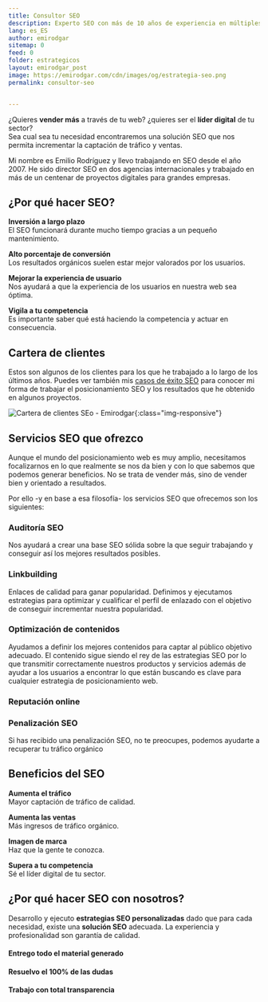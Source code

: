 ```yaml
---
title: Consultor SEO
description: Experto SEO con más de 10 años de experiencia en múltiples agencias, países y proyectos. Hablemos, es gratis.
lang: es_ES
author: emirodgar
sitemap: 0
feed: 0
folder: estrategicos
layout: emirodgar_post
image: https://emirodgar.com/cdn/images/og/estrategia-seo.png
permalink: consultor-seo


---
```


¿Quieres **vender más** a través de tu web? ¿quieres ser el **líder digital** de tu sector?  
Sea cual sea tu necesidad encontraremos una solución SEO que nos permita incrementar la captación de tráfico y ventas.

Mi nombre es Emilio Rodríguez y llevo trabajando en SEO desde el año 2007. He sido director SEO en dos agencias internacionales y trabajado en más de un centenar de proyectos digitales para grandes empresas.

## ¿Por qué hacer SEO?

**Inversión a largo plazo**  
El SEO funcionará durante mucho tiempo gracias a un pequeño mantenimiento.  

**Alto porcentaje de conversión**  
Los resultados orgánicos suelen estar mejor valorados por los usuarios.  

**Mejorar la experiencia de usuario**  
Nos ayudará a que la experiencia de los usuarios en nuestra web sea óptima.  

**Vigila a tu competencia**  
Es importante saber qué está haciendo la competencia y actuar en consecuencia.

## Cartera de clientes

Estos son algunos de los clientes para los que he trabajado a lo largo de los últimos años. Puedes ver también mis [casos de éxito SEO](https://emirodgar.com/casos-exito-seo) para conocer mi forma de trabajar el posicionamiento SEO y los resultados que he obtenido en algunos proyectos. 

![Cartera de clientes SEo - Emirodgar](https://emirodgar.com/cdn/images/clients/erg-com-clientes.jpg){:class="img-responsive"}

## Servicios SEO que ofrezco

Aunque el mundo del posicionamiento web es muy amplio, necesitamos focalizarnos en lo que realmente se nos da bien y con lo que sabemos que podemos generar beneficios. No se trata de vender más, sino de vender bien y orientado a resultados.

Por ello -y en base a esa filosofía- los servicios SEO que ofrecemos son los siguientes:

### Auditoría SEO

Nos ayudará a crear una base SEO sólida sobre la que seguir trabajando y conseguir así los mejores resultados posibles.

### Linkbuilding

Enlaces de calidad para ganar popularidad. Definimos y ejecutamos estrategias para optimizar y cualificar el perfil de enlazado con el objetivo de conseguir incrementar nuestra popularidad.

### Optimización de contenidos

Ayudamos a definir los mejores contenidos para captar al público objetivo adecuado. El contenido sigue siendo el rey de las estrategias SEO por lo que transmitir correctamente nuestros productos y servicios además de ayudar a los usuarios a encontrar lo que están buscando es clave para cualquier estrategia de posicionamiento web.

### Reputación online

### Penalización SEO

Si has recibido una penalización SEO, no te preocupes, podemos ayudarte a recuperar tu tráfico orgánico

## Beneficios del SEO

**Aumenta el tráfico**  
Mayor captación de tráfico de calidad.

**Aumenta las ventas**  
Más ingresos de tráfico orgánico.

**Imagen de marca**  
Haz que la gente te conozca.

**Supera a tu competencia**  
Sé el líder digital de tu sector.

## ¿Por qué hacer SEO con nosotros?

Desarrollo y ejecuto  **estrategias SEO personalizadas** dado que para cada necesidad, existe una  **solución SEO**  adecuada. La experiencia y profesionalidad son garantía de calidad.

#### Entrego todo el material generado

#### Resuelvo el 100% de las dudas

#### Trabajo con total transparencia


<!--stackedit_data:
eyJoaXN0b3J5IjpbMTAyODI3NjIwNywzMDg0NDA2ODgsNDc5MT
U1NzE4LDE0OTk1MTE1NjksLTEwNTg1NzkwODMsLTEyNDc4NDk5
MzBdfQ==
-->
